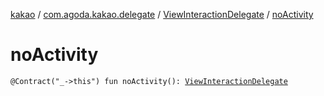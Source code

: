 [kakao](../../index.md) / [com.agoda.kakao.delegate](../index.md) / [ViewInteractionDelegate](index.md) / [noActivity](./no-activity.md)

# noActivity

`@Contract("_->this") fun noActivity(): `[`ViewInteractionDelegate`](index.md)